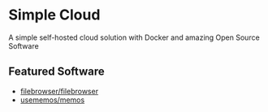 # Simple Cloud
A simple self-hosted cloud solution with Docker and amazing Open Source Software

## Featured Software
- [filebrowser/filebrowser](https://github.com/filebrowser/filebrowser)
- [usememos/memos](https://github.com/usememos/memos)
